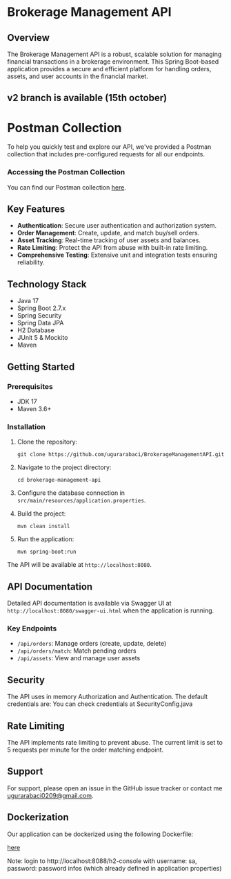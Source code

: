 # Brokerage Management API

## Overview

The Brokerage Management API is a robust, scalable solution for managing financial transactions in a brokerage environment. This Spring Boot-based application provides a secure and efficient platform for handling orders, assets, and user accounts in the financial market.

## v2 branch is available (15th october)

# Postman Collection

To help you quickly test and explore our API, we've provided a Postman collection that includes pre-configured requests for all our endpoints.

### Accessing the Postman Collection

You can find our Postman collection [here](https://github.com/ugurarabaci/BrokerageManagementAPI/blob/master/BrokerageManagementAPI.postman_collection.json).


## Key Features

- **Authentication**: Secure user authentication and authorization system.
- **Order Management**: Create, update, and match buy/sell orders.
- **Asset Tracking**: Real-time tracking of user assets and balances.
- **Rate Limiting**: Protect the API from abuse with built-in rate limiting.
- **Comprehensive Testing**: Extensive unit and integration tests ensuring reliability.

## Technology Stack

- Java 17
- Spring Boot 2.7.x
- Spring Security
- Spring Data JPA
- H2 Database
- JUnit 5 & Mockito
- Maven

## Getting Started

### Prerequisites

- JDK 17
- Maven 3.6+

### Installation

1. Clone the repository:
   ```
   git clone https://github.com/ugurarabaci/BrokerageManagementAPI.git
   
   ```

2. Navigate to the project directory:
   ```
   cd brokerage-management-api
   ```

3. Configure the database connection in `src/main/resources/application.properties`.

4. Build the project:
   ```
   mvn clean install
   ```

5. Run the application:
   ```
   mvn spring-boot:run
   ```

The API will be available at `http://localhost:8080`.

## API Documentation

Detailed API documentation is available via Swagger UI at `http://localhost:8080/swagger-ui.html` when the application is running.

### Key Endpoints

- `/api/orders`: Manage orders (create, update, delete)
- `/api/orders/match`: Match pending orders
- `/api/assets`: View and manage user assets

## Security

The API uses in memory Authorization and Authentication. The default credentials are:
You can check credentials at SecurityConfig.java

## Rate Limiting

The API implements rate limiting to prevent abuse. The current limit is set to 5 requests per minute for the order matching endpoint.

## Support

For support, please open an issue in the GitHub issue tracker or contact me ugurarabaci0209@gmail.com.

## Dockerization

Our application can be dockerized using the following Dockerfile:

[here](https://github.com/ugurarabaci/BrokerageManagementAPI/blob/master/Dockerfile)

Note: login to http://localhost:8088/h2-console with username: sa, password: password infos (which already defined in application properties)
